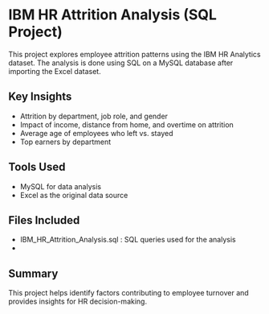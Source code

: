 # IBM HR Attrition Analysis (SQL Project)

This project explores employee attrition patterns using the IBM HR Analytics dataset. The analysis is done using SQL on a MySQL database after importing the Excel dataset.

##  Key Insights
- Attrition by department, job role, and gender
- Impact of income, distance from home, and overtime on attrition
- Average age of employees who left vs. stayed
- Top earners by department

##  Tools Used
- MySQL for data analysis
- Excel as the original data source

## Files Included
- IBM_HR_Attrition_Analysis.sql : SQL queries used for the analysis
- 

##  Summary
This project helps identify factors contributing to employee turnover and provides insights for HR decision-making.

